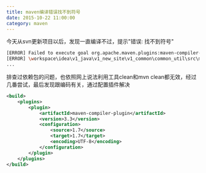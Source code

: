 ```yaml
---
title: maven编译错误找不到符号
date: 2015-10-22 11:00:00
category: maven
---
```

今天从svn更新项目以后，发现一直编译不过，提示"错误: 找不到符号"

``` bash
[ERROR] Failed to execute goal org.apache.maven.plugins:maven-compiler-plugin:2.3.2:compile (default-compile) on project v1-common-util: Compilation failure: Compilation failure:
[ERROR] \workspace\idea\v1_java\v1_new_site\v1_common\common_util\src\main\java\cn\v1\tech\common\util\HttpUtil.java:[80,12] 错误: 找不到符号
...
```

<!-- more -->

排查过依赖包的问题，也依照网上说法利用工具clean和mvn clean都无效，经过几番尝试，最后发现跟编码有关，通过配置插件解决

``` xml
<build>
    <plugins>
        <plugin>
            <artifactId>maven-compiler-plugin</artifactId>
            <version>3.3</version>
            <configuration>
                <source>1.7</source>
                <target>1.7</target>
                <encoding>UTF-8</encoding>
            </configuration>
        </plugin>
    </plugins>
</build>
```
